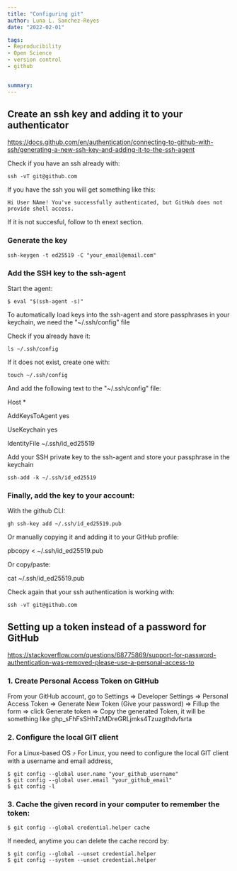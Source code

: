 ```yaml
---
title: "Configuring git"
author: Luna L. Sanchez-Reyes
date: "2022-02-01"

tags:
- Reproducibility
- Open Science
- version control
- github


summary:
---
```

## Create an ssh key and adding it to your authenticator

https://docs.github.com/en/authentication/connecting-to-github-with-ssh/generating-a-new-ssh-key-and-adding-it-to-the-ssh-agent

Check if you have an ssh already with:

```
ssh -vT git@github.com
```

If you have the ssh you will get something like this:

```
Hi User NAme! You've successfully authenticated, but GitHub does not provide shell access.
```

If it is not succesful, follow to th enext section.

### Generate the key

```
ssh-keygen -t ed25519 -C "your_email@email.com"
```

### Add the SSH key to the ssh-agent

Start the agent:
```
$ eval "$(ssh-agent -s)"
```

To automatically load keys into the ssh-agent and store passphrases in your keychain, we need the "~/.ssh/config" file

Check if you already have it:

```
ls ~/.ssh/config
```

If it does not exist, create one with:

```
touch ~/.ssh/config
```

And add the following text to the "~/.ssh/config" file:


Host *

  AddKeysToAgent yes
  
  UseKeychain yes
  
  IdentityFile ~/.ssh/id_ed25519


Add your SSH private key to the ssh-agent and store your passphrase in the keychain

```
ssh-add -k ~/.ssh/id_ed25519
```


### Finally, add the key to your account:

With the github CLI:

```
gh ssh-key add ~/.ssh/id_ed25519.pub
```

Or manually copying it and adding it to your GitHub profile:

pbcopy < ~/.ssh/id_ed25519.pub

Or copy/paste:

cat ~/.ssh/id_ed25519.pub

Check again that your ssh authentication is working with:

```
ssh -vT git@github.com
```

## Setting up a token instead of a password for GitHub

https://stackoverflow.com/questions/68775869/support-for-password-authentication-was-removed-please-use-a-personal-access-to

### 1. Create Personal Access Token on GitHub

From your GitHub account, go to Settings => Developer Settings => Personal Access Token => Generate New Token (Give your password) => Fillup the form => click Generate token => Copy the generated Token, it will be something like ghp_sFhFsSHhTzMDreGRLjmks4Tzuzgthdvfsrta


### 2. Configure the local GIT client
For a Linux-based OS ⤴
For Linux, you need to configure the local GIT client with a username and email address,

```{bash}
$ git config --global user.name "your_github_username"
$ git config --global user.email "your_github_email"
$ git config -l

```

### 3. Cache the given record in your computer to remember the token:

```
$ git config --global credential.helper cache
```

If needed, anytime you can delete the cache record by:

```
$ git config --global --unset credential.helper
$ git config --system --unset credential.helper
```
